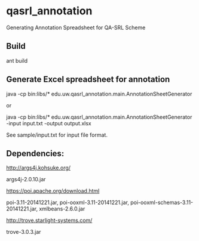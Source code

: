 # qasrl_annotation
Generating Annotation Spreadsheet for QA-SRL Scheme

## Build

ant build

## Generate Excel spreadsheet for annotation

java -cp bin:libs/* edu.uw.qasrl_annotation.main.AnnotationSheetGenerator

or 

java -cp bin:libs/* edu.uw.qasrl_annotation.main.AnnotationSheetGenerator -input input.txt -output output.xlsx

See sample/input.txt for input file format.

## Dependencies:

http://args4j.kohsuke.org/

args4j-2.0.10.jar

https://poi.apache.org/download.html

poi-3.11-20141221.jar, poi-ooxml-3.11-20141221.jar, poi-ooxml-schemas-3.11-20141221.jar, xmlbeans-2.6.0.jar

http://trove.starlight-systems.com/

trove-3.0.3.jar
